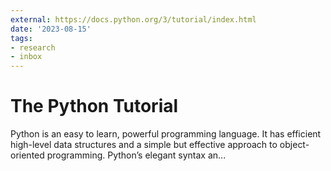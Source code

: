 ```yaml
---
external: https://docs.python.org/3/tutorial/index.html
date: '2023-08-15'
tags:
- research
- inbox
---
```


# The Python Tutorial

Python is an easy to learn, powerful programming language. It has efficient high-level data structures and a simple but effective approach to object-oriented programming. Python’s elegant syntax an...
